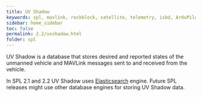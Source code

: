 ```yaml
---
title: UV Shadow
keywords: spl, mavlink, rockblock, satellite, telemetry, isbd, ArduPilot, PX4, Rock7Core
sidebar: home_sidebar
toc: false
permalink: 2.2/uvshadow.html
folder: spl
---
```


UV Shadow is a database that stores desired and reported states of the unmanned vehicle and MAVLink messages sent to and received from the vehicle.

In SPL 2.1 and 2.2 UV Shadow uses [Elasticsearch](https://www.elastic.co/products/elasticsearch) engine. Future SPL releases might use other database engines for storing UV Shadow data.